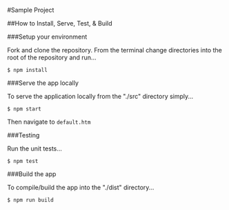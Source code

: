 #Sample Project


##How to Install, Serve, Test, &amp; Build

###Setup your environment

Fork and clone the repository. From the terminal change directories into the root of the repository and run...

```
$ npm install
```

###Serve the app locally

To serve the application locally from the "./src" directory simply...

```
$ npm start
```

Then navigate to ```default.htm```

###Testing

Run the unit tests...

```
$ npm test
```

###Build the app

To compile/build the app into the "./dist" directory...


```
$ npm run build
```
